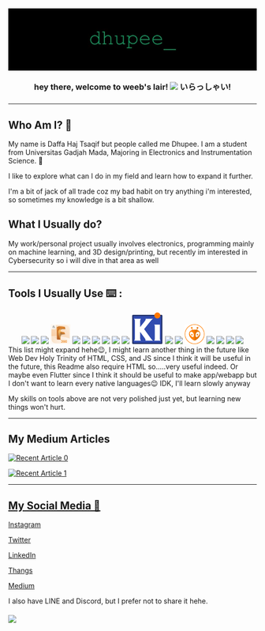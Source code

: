 <h3 align="center">
<img src= "img\dhupee.jpg">

hey there, welcome to weeb's lair!
<img src="https://media.giphy.com/media/hvRJCLFzcasrR4ia7z/giphy.gif" width="30px"/>
いらっしゃい!
<h3>

---
## Who Am I? 🙋

My name is Daffa Haj Tsaqif but people called me Dhupee. I am a student from Universitas Gadjah Mada, Majoring in Electronics and Instrumentation Science. 🔌

I like to explore what can I do in my field and learn how to expand it further.

I'm a bit of jack of all trade coz my bad habit on try anything i'm interested, so sometimes my knowledge is a bit shallow.

## What I Usually do?
My work/personal project usually involves electronics, programming mainly on machine learning, and 3D design/printing, but recently im interested in Cybersecurity so i will dive in that area as well

---

## Tools I Usually Use ⌨️ :
<!-- Use devicon.dev or use logo from software, make sure width is 40px -->
<div align="center">
    <a href= "https://www.arduino.cc/"><img src="https://cdn.jsdelivr.net/gh/devicons/devicon/icons/arduino/arduino-original.svg"width="40"></a>
    <a href= "https://www.canva.com/"><img src="https://cdn.jsdelivr.net/gh/devicons/devicon/icons/canva/canva-original.svg" width="40"></a>
    <a href="https://ultimaker.com/software/ultimaker-cura"><img src= "img\Cura.ico" width=40></a>
    <a href="https://www.autodesk.com/products/fusion-360/personal"><img src= "img\F360.jpg" width=40></a>
    <a href="https://en.wikipedia.org/wiki/Bash_(Unix_shell)"><img src="https://cdn.jsdelivr.net/gh/devicons/devicon/icons/bash/bash-original.svg" width="40"></a>
    <a href="https://fastapi.tiangolo.com/"><img src="https://cdn.jsdelivr.net/gh/devicons/devicon/icons/fastapi/fastapi-original-wordmark.svg" width="40"></a>
    <a href="https://github.com/"><img src="https://cdn.jsdelivr.net/gh/devicons/devicon/icons/github/github-original.svg" width="40"></a>
    <a href="https://go.dev/"><img src="https://cdn.jsdelivr.net/gh/devicons/devicon/icons/go/go-original.svg" width="40"></a>
    <a href="https://inkscape.org/"><img src="https://cdn.jsdelivr.net/gh/devicons/devicon/icons/inkscape/inkscape-original.svg" width="40"></a>
    <a href="https://jupyter.org/"><img src="https://cdn.jsdelivr.net/gh/devicons/devicon/icons/jupyter/jupyter-original-wordmark.svg" width="40"></a>
    <a href="https://www.kicad.org/"><img src="img\Kicad.png"></a>
    <a href="https://en.wikipedia.org/wiki/Linux"><img src="https://cdn.jsdelivr.net/gh/devicons/devicon/icons/linux/linux-original.svg" width="40"/></a>
    <a href="https://www.markdownguide.org/"><img src="https://cdn.jsdelivr.net/gh/devicons/devicon/icons/markdown/markdown-original.svg" width="40"/></a>
    <a href="https://platformio.org/"><img src="img\PlatformIO.png" width="40"></a>
    <a href="https://www.python.org/"><img src="https://cdn.jsdelivr.net/gh/devicons/devicon/icons/python/python-plain.svg" width="40"></a>
    <a href="https://www.raspberrypi.org/"><img src="https://cdn.jsdelivr.net/gh/devicons/devicon/icons/raspberrypi/raspberrypi-original.svg" width="40"></a>
    <a href="https://www.tensorflow.org/"><img src="https://cdn.jsdelivr.net/gh/devicons/devicon/icons/tensorflow/tensorflow-original.svg" width="40"></a>
    <a href="https://code.visualstudio.com/"><img src="https://cdn.jsdelivr.net/gh/devicons/devicon/icons/vscode/vscode-original.svg" width="40"></a>
<div>

<div align="left">
This list might expand hehe😉, I might learn another thing in the future like Web Dev Holy Trinity of HTML, CSS, and JS since I think it will be useful in the future,  this Readme also require HTML so.....very useful indeed. Or maybe even Flutter since I think it should be useful to make app/webapp but I don't want to learn every native languages😉 IDK, I'll learn slowly anyway

My skills on tools above are not very polished just yet, but learning new things won't hurt. 
<div>

---
## My Medium Articles
<a target="_blank" href="https://github-readme-medium-recent-article.vercel.app/medium/@dhupee/0"><img src="https://github-readme-medium-recent-article.vercel.app/medium/@dhupee/0" alt="Recent Article 0"> 

<a target="_blank" href="https://github-readme-medium-recent-article.vercel.app/medium/@dhupee/1"><img src="https://github-readme-medium-recent-article.vercel.app/medium/@dhupee/1" alt="Recent Article 1"> 

---
## My Social Media 📱
[Instagram](https://www.instagram.com/dhupee_haj/)

[Twitter](https://twitter.com/dhupee_haj)

[LinkedIn](https://www.linkedin.com/in/dhupee/)

[Thangs](https://thangs.com/user/dhupee_haj/profile)

[Medium](https://medium.com/@dhupee)

I also have LINE and Discord, but I prefer not to share it hehe.
<h4>

<div>
    <img src= "https://media.giphy.com/media/12noFudALzfIynHuUp/giphy.gif">
<div>
